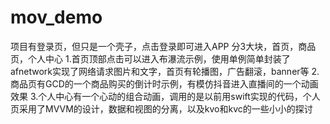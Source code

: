 # mov_demo
项目有登录页，但只是一个壳子，点击登录即可进入APP
分3大块，首页，商品页，个人中心
1.首页顶部点击可以进入布瀑流示例，使用单例简单封装了afnetwork实现了网络请求图片和文字，首页有轮播图，广告翻滚，banner等
2.商品页有GCD的一个商品购买的倒计时示例，有模仿抖音进入直播间的一个动画效果
3.个人中心有一个心动的组合动画，调用的是以前用swift实现的代码，个人页采用了MVVM的设计，数据和视图的分离，以及kvo和kvc的一些小小的探讨

